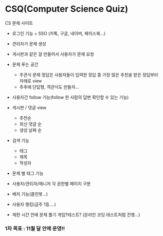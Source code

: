 # CSQ(Computer Science Quiz)

CS 문제 사이트

- 로그인 기능 + SSO (카톡, 구글, 네이버, 페이스북…)

- 관리자가 문제 생성

- 게시판과 같은 걸 만들어서 사용자가 문제 요청

- 문제 푸는 공간

  - 주관식 문제 정답은 사용자들이 입력한 정답 중 가장 많은 추천을 받은 정답부터 차례로 view
  - 추후에 단답형, 객관식도 만들자…

- 사용자간 follow 기능(follow 한 사람의 답변 확인할 수 있는 기능)

- 게시판  / 댓글 view

  - 추천순
  - 최신 댓글 순
  - 생성 날짜 순

- 검색 기능

  - 태그
  - 제목
  - 작성자 

- 문제 별 태그 기능

- 사용자/관리자/매니저 각 권한별 페이지 구분

- 배치 기능(클린봇...)

- 사용자 랭킹(금주 1등....)

- 제한 시간 안에 문제 풀기 게임?테스트? (온라인 코딩 테스트처럼 진행...)
  





### 1차 목표 : 11월 달 안에 운영!!

